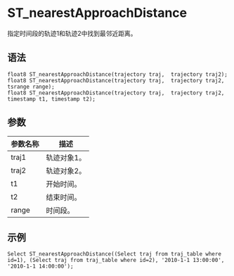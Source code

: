 # S​T\_nearestApproachDistance

指定时间段的轨迹1和轨迹2中找到最邻近距离。

## 语法

```
float8 S​T_nearestApproachDistance(trajectory traj,  trajectory traj2);
float8 S​T_nearestApproachDistance(trajectory traj,  trajectory traj2, tsrange range);
float8 S​T_nearestApproachDistance(trajectory traj,  trajectory traj2, timestamp t1, timestamp t2);
```

## 参数

|参数名称|描述|
|----|--|
|traj1|轨迹对象1。|
|traj2|轨迹对象2。|
|t1|开始时间。|
|t2|结束时间。|
|range|时间段。|

## 示例

```
Select ST_nearestApproachDistance((Select traj from traj_table where id=1), (Select traj from traj_table where id=2), '2010-1-1 13:00:00', '2010-1-1 14:00:00');
```

